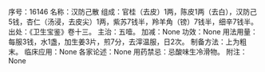 序号：16146
名称：汉防己散
组成：官桂（去皮）1两，陈皮1两（去白），汉防己5钱，杏仁（汤浸，去皮尖）1两，紫苏7钱半，羚羊角（镑）7钱半，细辛7钱半。
出处：《卫生宝鉴》卷十三。
主治：五噎。
加减：None
功效：None
用法用量：每服3钱，水1盏，加生姜3片，煎7分，去滓温服，日2次。
制备方法：上为粗末。
临床应用：None
各家论述：None
用药禁忌：忌酸味生冷滑物。
附注：None
